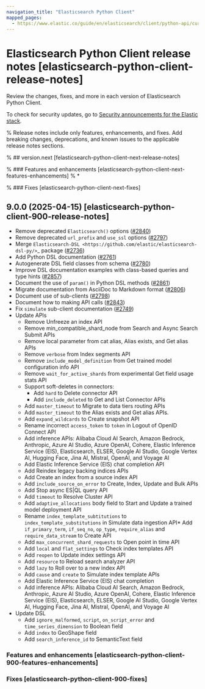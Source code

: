 ```yaml
---
navigation_title: "Elasticsearch Python Client"
mapped_pages:
  - https://www.elastic.co/guide/en/elasticsearch/client/python-api/current/release-notes.html
---
```


# Elasticsearch Python Client release notes [elasticsearch-python-client-release-notes]

Review the changes, fixes, and more in each version of Elasticsearch Python Client.

To check for security updates, go to [Security announcements for the Elastic stack](https://discuss.elastic.co/c/announcements/security-announcements/31).

% Release notes include only features, enhancements, and fixes. Add breaking changes, deprecations, and known issues to the applicable release notes sections.

% ## version.next [felasticsearch-python-client-next-release-notes]

% ### Features and enhancements [elasticsearch-python-client-next-features-enhancements]
% *

% ### Fixes [elasticsearch-python-client-next-fixes]

## 9.0.0 (2025-04-15) [elasticsearch-python-client-900-release-notes]

* Remove deprecated `Elasticsearch()` options ([#2840](https://github.com/elastic/elasticsearch-py/pull/2840))
* Remove deprecated `url_prefix` and `use_ssl` options ([#2797](https://github.com/elastic/elasticsearch-py/pull/2797))
* Merge `Elasticsearch-DSL <https://github.com/elastic/elasticsearch-dsl-py/>`_ package ([#2736](https://github.com/elastic/elasticsearch-py/pull/2736))
* Add Python DSL documentation ([#2761](https://github.com/elastic/elasticsearch-py/pull/2761))
* Autogenerate DSL field classes from schema ([#2780](https://github.com/elastic/elasticsearch-py/pull/2780))
* Improve DSL documentation examples with class-based queries and type hints ([#2857](https://github.com/elastic/elasticsearch-py/pull/2857))
* Document the use of `param()` in Python DSL methods ([#2861](https://github.com/elastic/elasticsearch-py/pull/2861))
* Migrate documentation from AsciiDoc to Markdown format ([#2806](https://github.com/elastic/elasticsearch-py/pull/2806))
* Document use of sub-clients ([#2798](https://github.com/elastic/elasticsearch-py/pull/2798))
* Document how to making API calls ([#2843](https://github.com/elastic/elasticsearch-py/pull/2843))
* Fix `simulate` sub-client documentation ([#2749](https://github.com/elastic/elasticsearch-py/pull/2749))
* Update APIs
  * Remove Unfreeze an index API
  * Remove min_compatible_shard_node from Search and Async Search Submit APIs
  * Remove local parameter from cat alias, Alias exists, and Get alias APIs
  * Remove `verbose` from Index segments API
  * Remove `include_model_definition` from Get trained model configuration info API
  * Remove `wait_for_active_shards` from experimental Get field usage stats API
  * Support soft-deletes in connectors:
    * Add `hard` to Delete connector API
    * Add `include_deleted` to Get and List Connector APIs
  * Add `master_timeout` to Migrate to data tiers routing APIs
  * Add `master_timeout` to the Alias exists and Get alias APIs.
  * Add `expand_wildcards` to Create snapshot API
  * Rename incorrect `access_token` to `token` in Logout of OpenID Connect API
  * Add inference APIs: Alibaba Cloud AI Search, Amazon Bedrock, Anthropic, Azure AI Studio, Azure OpenAI, Cohere, Elastic Inference Service (EIS), Elasticsearch, ELSER, Google AI Studio, Google Vertex AI, Hugging Face, Jina AI, Mistral, OpenAI, and Voyage AI
  * Add Elastic Inference Service (EIS) chat completion API
  * Add Reindex legacy backing indices APIs
  * Add Create an index from a source index API
  * Add `include_source_on_error` to Create, Index, Update and Bulk APIs
  * Add Stop async ES|QL query API
  * Add `timeout` to Resolve Cluster API
  * Add `adaptive_allocations` body field to Start and Update a trained model deployment API
  * Rename `index_template_subtitutions` to `index_template_substitutions` in Simulate data ingestion API* Add `if_primary_term`, `if_seq_no`, `op_type`, `require_alias` and `require_data_stream` to Create API
  * Add `max_concurrent_shard_requests` to Open point in time API
  * Add `local` and `flat_settings` to Check index templates API
  * Add `reopen` to Update index settings API
  * Add `resource` to Reload search analyzer API
  * Add `lazy` to Roll over to a new index API
  * Add `cause` and `create` to Simulate index template APIs
  * Add Elastic Inference Service (EIS) chat completion
  * Add inference APIs: Alibaba Cloud AI Search, Amazon Bedrock, Anthropic, Azure AI Studio, Azure OpenAI, Cohere, Elastic Inference Service (EIS), Elasticsearch, ELSER, Google AI Studio, Google Vertex AI, Hugging Face, Jina AI, Mistral, OpenAI, and Voyage AI
* Update DSL
  * Add `ignore_malformed`, `script`,  `on_script_error` and `time_series_dimension` to Boolean field
  * Add `index` to GeoShape field
  * Add `search_inference_id` to SemanticText field

### Features and enhancements [elasticsearch-python-client-900-features-enhancements]

### Fixes [elasticsearch-python-client-900-fixes]

